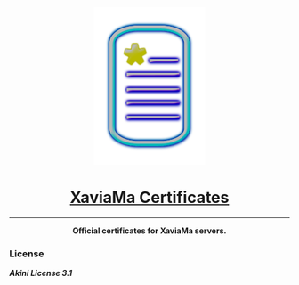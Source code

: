 <p align="center">
	<a href="https://%WEBSITE%">
		<img src="docs/README-icon.png" width="200">
		<h1 align="center">XaviaMa Certificates</h1>
	</a>
	<hr>
</p>

<p align="center">
	<b>Official certificates for XaviaMa servers.</b>
</p>

### License

***Akini License 3.1***

